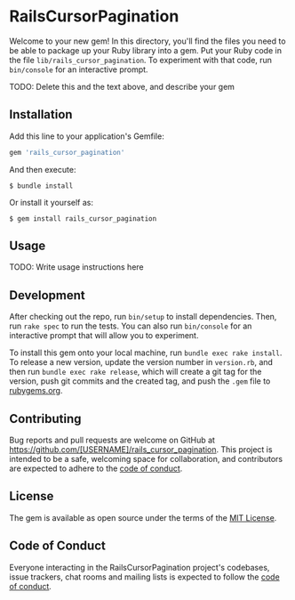 # RailsCursorPagination

Welcome to your new gem! In this directory, you'll find the files you need to be able to package up your Ruby library into a gem. Put your Ruby code in the file `lib/rails_cursor_pagination`. To experiment with that code, run `bin/console` for an interactive prompt.

TODO: Delete this and the text above, and describe your gem

## Installation

Add this line to your application's Gemfile:

```ruby
gem 'rails_cursor_pagination'
```

And then execute:

    $ bundle install

Or install it yourself as:

    $ gem install rails_cursor_pagination

## Usage

TODO: Write usage instructions here

## Development

After checking out the repo, run `bin/setup` to install dependencies. Then, run `rake spec` to run the tests. You can also run `bin/console` for an interactive prompt that will allow you to experiment.

To install this gem onto your local machine, run `bundle exec rake install`. To release a new version, update the version number in `version.rb`, and then run `bundle exec rake release`, which will create a git tag for the version, push git commits and the created tag, and push the `.gem` file to [rubygems.org](https://rubygems.org).

## Contributing

Bug reports and pull requests are welcome on GitHub at https://github.com/[USERNAME]/rails_cursor_pagination. This project is intended to be a safe, welcoming space for collaboration, and contributors are expected to adhere to the [code of conduct](https://github.com/[USERNAME]/rails_cursor_pagination/blob/master/CODE_OF_CONDUCT.md).

## License

The gem is available as open source under the terms of the [MIT License](https://opensource.org/licenses/MIT).

## Code of Conduct

Everyone interacting in the RailsCursorPagination project's codebases, issue trackers, chat rooms and mailing lists is expected to follow the [code of conduct](https://github.com/[USERNAME]/rails_cursor_pagination/blob/master/CODE_OF_CONDUCT.md).

